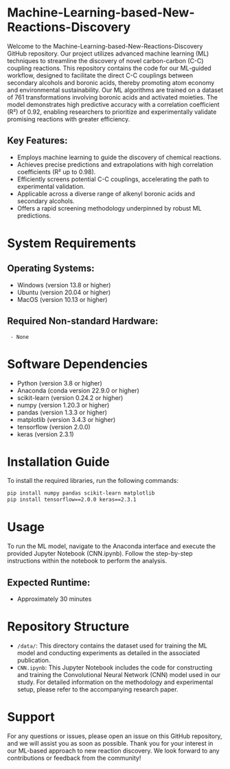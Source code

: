 # Machine-Learning-based-New-Reactions-Discovery
Welcome to the Machine-Learning-based-New-Reactions-Discovery GitHub repository. Our project utilizes advanced machine learning (ML) techniques to streamline the discovery of novel carbon-carbon (C-C) coupling reactions. This repository contains the code for our ML-guided workflow, designed to facilitate the direct C-C couplings between secondary alcohols and boronic acids, thereby promoting atom economy and environmental sustainability.
Our ML algorithms are trained on a dataset of 761 transformations involving boronic acids and activated moieties. The model demonstrates high predictive accuracy with a correlation coefficient (R²) of 0.92, enabling researchers to prioritize and experimentally validate promising reactions with greater efficiency.
 ## **Key Features:**
- Employs machine learning to guide the discovery of chemical reactions.
- Achieves precise predictions and extrapolations with high correlation coefficients (R² up to 0.98).
- Efficiently screens potential C-C couplings, accelerating the path to experimental validation.
- Applicable across a diverse range of alkenyl boronic acids and secondary alcohols.
- Offers a rapid screening methodology underpinned by robust ML predictions.

# System Requirements
## **Operating Systems:**
- Windows (version 13.8 or higher)
- Ubuntu (version 20.04 or higher)
- MacOS (version 10.13 or higher)
  
## **Required Non-standard Hardware:** 
 	 - None

# Software Dependencies
- Python (version 3.8 or higher)
- Anaconda (conda version 22.9.0 or higher)
- scikit-learn (version 0.24.2 or higher)
- numpy (version 1.20.3 or higher)
- pandas (version 1.3.3 or higher)
- matplotlib (version 3.4.3 or higher)
- tensorflow (version 2.0.0)
- keras (version 2.3.1)

  
# Installation Guide
To install the required libraries, run the following commands:
```bash
pip install numpy pandas scikit-learn matplotlib
pip install tensorflow==2.0.0 keras==2.3.1
```

# Usage
To run the ML model, navigate to the Anaconda interface and execute the provided Jupyter Notebook (CNN.ipynb). Follow the step-by-step instructions within the notebook to perform the analysis.


## **Expected Runtime:**
- Approximately 30 minutes
  
# Repository Structure
- `/data/`: This directory contains the dataset used for training the ML model and conducting experiments as detailed in the associated publication.
- `CNN.ipynb`: This Jupyter Notebook includes the code for constructing and training the Convolutional Neural Network (CNN) model used in our study.
For detailed information on the methodology and experimental setup, please refer to the accompanying research paper.

# Support
For any questions or issues, please open an issue on this GitHub repository, and we will assist you as soon as possible.
Thank you for your interest in our ML-based approach to new reaction discovery. We look forward to any contributions or feedback from the community!

